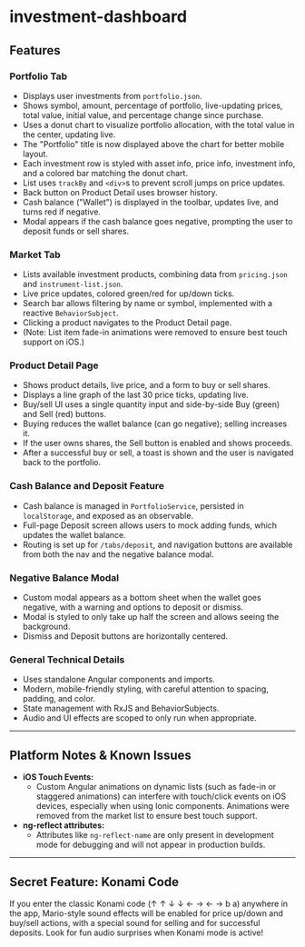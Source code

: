 # investment-dashboard

## Features

### Portfolio Tab
- Displays user investments from `portfolio.json`.
- Shows symbol, amount, percentage of portfolio, live-updating prices, total value, initial value, and percentage change since purchase.
- Uses a donut chart to visualize portfolio allocation, with the total value in the center, updating live.
- The "Portfolio" title is now displayed above the chart for better mobile layout.
- Each investment row is styled with asset info, price info, investment info, and a colored bar matching the donut chart.
- List uses `trackBy` and `<div>`s to prevent scroll jumps on price updates.
- Back button on Product Detail uses browser history.
- Cash balance ("Wallet") is displayed in the toolbar, updates live, and turns red if negative.
- Modal appears if the cash balance goes negative, prompting the user to deposit funds or sell shares.

### Market Tab
- Lists available investment products, combining data from `pricing.json` and `instrument-list.json`.
- Live price updates, colored green/red for up/down ticks.
- Search bar allows filtering by name or symbol, implemented with a reactive `BehaviorSubject`.
- Clicking a product navigates to the Product Detail page.
- (Note: List item fade-in animations were removed to ensure best touch support on iOS.)

### Product Detail Page
- Shows product details, live price, and a form to buy or sell shares.
- Displays a line graph of the last 30 price ticks, updating live.
- Buy/sell UI uses a single quantity input and side-by-side Buy (green) and Sell (red) buttons.
- Buying reduces the wallet balance (can go negative); selling increases it.
- If the user owns shares, the Sell button is enabled and shows proceeds.
- After a successful buy or sell, a toast is shown and the user is navigated back to the portfolio.

### Cash Balance and Deposit Feature
- Cash balance is managed in `PortfolioService`, persisted in `localStorage`, and exposed as an observable.
- Full-page Deposit screen allows users to mock adding funds, which updates the wallet balance.
- Routing is set up for `/tabs/deposit`, and navigation buttons are available from both the nav and the negative balance modal.

### Negative Balance Modal
- Custom modal appears as a bottom sheet when the wallet goes negative, with a warning and options to deposit or dismiss.
- Modal is styled to only take up half the screen and allows seeing the background.
- Dismiss and Deposit buttons are horizontally centered.

### General Technical Details
- Uses standalone Angular components and imports.
- Modern, mobile-friendly styling, with careful attention to spacing, padding, and color.
- State management with RxJS and BehaviorSubjects.
- Audio and UI effects are scoped to only run when appropriate.

---

## Platform Notes & Known Issues
- **iOS Touch Events:**
  - Custom Angular animations on dynamic lists (such as fade-in or staggered animations) can interfere with touch/click events on iOS devices, especially when using Ionic components. Animations were removed from the market list to ensure best touch support.
- **ng-reflect attributes:**
  - Attributes like `ng-reflect-name` are only present in development mode for debugging and will not appear in production builds.

---

## Secret Feature: Konami Code
If you enter the classic Konami code (↑ ↑ ↓ ↓ ← → ← → b a) anywhere in the app, Mario-style sound effects will be enabled for price up/down and buy/sell actions, with a special sound for selling and for successful deposits. Look for fun audio surprises when Konami mode is active!